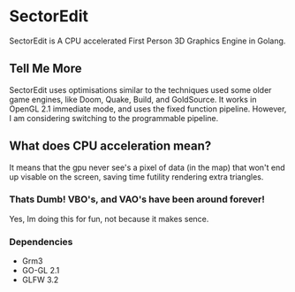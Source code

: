 # SectorEdit
SectorEdit is A CPU accelerated First Person 3D Graphics Engine in Golang.
## Tell Me More
SectorEdit uses optimisations similar to the techniques used some older game engines, like Doom, Quake, Build, and GoldSource. It works in OpenGL 2.1 immediate mode, and uses the fixed function pipeline. However, I am considering switching to the programmable pipeline.
## What does CPU acceleration mean?
It means that the gpu never see's a pixel of data (in the map) that won't end up visable on the screen, saving time futility rendering extra triangles.
### Thats Dumb! VBO's, and VAO's have been around forever!
Yes, Im doing this for fun, not because it makes sence.
### Dependencies
* Grm3
* GO-GL 2.1
* GLFW 3.2
